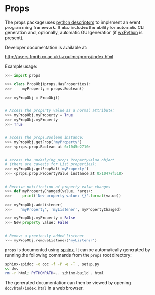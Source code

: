 Props
=====

The props package uses 
[python descriptors](http://nbviewer.ipython.org/gist/ChrisBeaumont/5758381/descriptor_writeup.ipynb)
to implement an event programming framework. It also includes the ability for 
automatic CLI generation and, optionally, automatic GUI generation (if 
[wxPython](http://www.wxpython.org) is present).


Developer documentation is available at:


http://users.fmrib.ox.ac.uk/~paulmc/props/index.html


Example usage:
```python
>>> import props

>>> class PropObj(props.HasProperties):
>>>     myProperty = props.Boolean()

>>> myPropObj = PropObj()


# Access the property value as a normal attribute:
>>> myPropObj.myProperty = True
>>> myPropObj.myProperty
>>> True


# access the props.Boolean instance:
>>> myPropObj.getProp('myProperty')
>>> <props.prop.Boolean at 0x1045e2710>


# access the underlying props.PropertyValue object
# (there are caveats for List properties):
>>> myPropObj.getPropVal('myProperty')
>>> <props.prop.PropertyValue instance at 0x1047ef518>


# Receive notification of property value changes
>>> def myPropertyChanged(value, *args):
>>>     print('New property value: {}'.format(value))

>>> myPropObj.addListener(
>>>    'myProperty', 'myListener', myPropertyChanged)

>>> myPropObj.myProperty = False
>>> New property value: False


# Remove a previously added listener
>>> myPropObj.removeListener('myListener')
```

``props`` is documented using [sphinx](http://http://sphinx-doc.org/). It can
be automatically generated by running the following commands from the ``props``
root directory:

```sh
sphinx-apidoc -o doc -f -P -e -T . setup.py
cd doc
rm -r html; PYTHONPATH=.. sphinx-build . html
```

The generated documentation can then be viewed by opening
``doc/html/index.html`` in a web browser.
